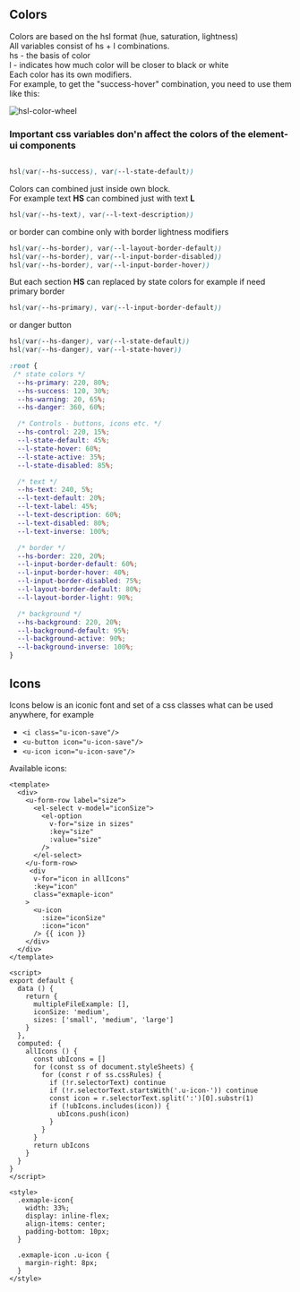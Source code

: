 ## Colors
Colors are based on the hsl format (hue, saturation, lightness) <br>
All variables consist of hs + l combinations.<br>
hs - the basis of color <br>
l - indicates how much color will be closer to black or white <br>
Each color has its own modifiers. <br>
For example, to get the "success-hover" combination, you need to use them like this: <br>

![hsl-color-wheel](/docs/hsl-color-wheel.png)

### **Important** css variables don\'n affect the colors of the element-ui components 

```[import](./ColorMatrix.vue)
```

```css
hsl(var(--hs-success), var(--l-state-default))
```

Colors can combined just inside own block. <br>
For example text **HS** can combined just with text **L**

```css
hsl(var(--hs-text), var(--l-text-description))
```

or border can combine only with border lightness modifiers
```css
hsl(var(--hs-border), var(--l-layout-border-default))
hsl(var(--hs-border), var(--l-input-border-disabled))
hsl(var(--hs-border), var(--l-input-border-hover))
```

But each section **HS** can replaced by state colors
for example if need primary border
```css
hsl(var(--hs-primary), var(--l-input-border-default))
```

or danger button
```css
hsl(var(--hs-danger), var(--l-state-default))
hsl(var(--hs-danger), var(--l-state-hover))
```

```css
:root {
 /* state colors */
  --hs-primary: 220, 80%;
  --hs-success: 120, 30%;
  --hs-warning: 20, 65%;
  --hs-danger: 360, 60%;

  /* Controls - buttons, icons etc. */
  --hs-control: 220, 15%;
  --l-state-default: 45%;
  --l-state-hover: 60%;
  --l-state-active: 35%;
  --l-state-disabled: 85%;

  /* text */
  --hs-text: 240, 5%;
  --l-text-default: 20%;
  --l-text-label: 45%;
  --l-text-description: 60%;
  --l-text-disabled: 80%;
  --l-text-inverse: 100%;

  /* border */
  --hs-border: 220, 20%;
  --l-input-border-default: 60%;
  --l-input-border-hover: 40%;
  --l-input-border-disabled: 75%;
  --l-layout-border-default: 80%;
  --l-layout-border-light: 90%;

  /* background */
  --hs-background: 220, 20%;
  --l-background-default: 95%;
  --l-background-active: 90%;
  --l-background-inverse: 100%;
}
```

## Icons
Icons below is an iconic font and set of a css classes what can be used anywhere, for example 

 - `<i class="u-icon-save"/>`
 - `<u-button icon="u-icon-save"/>`
 - `<u-icon icon="u-icon-save"/>`
 
Available icons:
 
```vue
<template>
  <div>
    <u-form-row label="size">
      <el-select v-model="iconSize">
        <el-option
          v-for="size in sizes"
          :key="size"
          :value="size"
        />
      </el-select>
    </u-form-row>
     <div
      v-for="icon in allIcons"
      :key="icon"
      class="exmaple-icon"
    >
      <u-icon
        :size="iconSize"
        :icon="icon"
      /> {{ icon }}
    </div>        
  </div>
</template>

<script>
export default {
  data () {
    return {
      multipleFileExample: [],
      iconSize: 'medium',
      sizes: ['small', 'medium', 'large']
    }
  },
  computed: {
    allIcons () {
      const ubIcons = []
      for (const ss of document.styleSheets) {
        for (const r of ss.cssRules) {
          if (!r.selectorText) continue
          if (!r.selectorText.startsWith('.u-icon-')) continue
          const icon = r.selectorText.split(':')[0].substr(1)
          if (!ubIcons.includes(icon)) {
            ubIcons.push(icon)
          }
        }
      }
      return ubIcons
    } 
  }
}
</script>

<style>
  .exmaple-icon{
    width: 33%;
    display: inline-flex;
    align-items: center;
    padding-bottom: 10px;
  }

  .exmaple-icon .u-icon {
    margin-right: 8px;
  }
</style>
```

